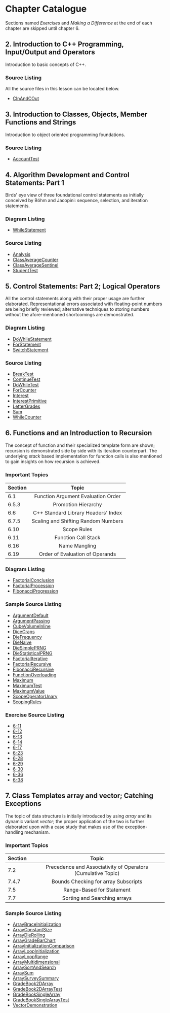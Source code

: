# Chapter Catalogue
Sections named *Exercises* and *Making a Difference* at the end of each chapter
are skipped until chapter 6.

## 2. Introduction to C++ Programming, Input/Output and Operators
Introduction to basic concepts of C++.

### Source Listing
All the source files in this lesson can be located below.

* [CInAndCOut](2/CInAndCOut.cpp)

## 3. Introduction to Classes, Objects, Member Functions and Strings
Introduction to object oriented programming foundations.

### Source Listing

* [AccountTest](3/AccountTest.cpp)

## 4. Algorithm Development and Control Statements: Part 1
Birds' eye view of three foundational control statements as initially conceived
by Böhm and Jacopini: sequence, selection, and iteration statements.

### Diagram Listing
* [WhileStatement](../doc/4/WhileStatement.gv)

### Source Listing

* [Analysis](4/Analysis.cpp)
* [ClassAverageCounter](4/ClassAverageCounter.cpp)
* [ClassAverageSentinel](4/ClassAverageSentinel.cpp)
* [StudentTest](4/StudentTest.cpp)

## 5. Control Statements: Part 2; Logical Operators
All the control statements along with their proper usage are further
elaborated. Representational errors associated with floating-point numbers
are being briefly reviewed; alternative techniques to storing numbers without
the afore-mentioned shortcomings are demonstrated.

### Diagram Listing
* [DoWhileStatement](../doc/5/DoWhileStatement.gv)
* [ForStatement](../doc/5/ForStatement.gv)
* [SwitchStatement](../doc/5/SwitchStatement.gv)

### Source Listing

* [BreakTest](5/BreakTest.cpp)
* [ContinueTest](5/ContinueTest.cpp)
* [DoWhileTest](5/DoWhileTest.cpp)
* [ForCounter](5/ForCounter.cpp)
* [Interest](5/Interest.cpp)
* [InterestPrimitive](5/InterestPrimitive.cpp)
* [LetterGrades](5/LetterGrades.cpp)
* [Sum](5/Sum.cpp)
* [WhileCounter](5/WhileCounter.cpp)

## 6. Functions and an Introduction to Recursion
The concept of function and their specialized template form are shown;
recursion is demonstrated side by side with its iteration counterpart. The
underlying *stack* based implementation for function calls is also mentioned to
gain insights on how recursion is achieved.

### Important Topics

| Section |                               Topic                               |
|:------- |:-----------------------------------------------------------------:|
| 6.1     |Function Argument Evaluation Order                                 |
| 6.5.3   |Promotion Hierarchy                                                |
| 6.6     |C++ Standard Library Headers' Index                                |
| 6.7.5   |Scaling and Shifting Random Numbers                                |
| 6.10    |Scope Rules                                                        |
| 6.11    |Function Call Stack                                                |
| 6.16    |Name Mangling                                                      |
| 6.19    |Order of Evaluation of Operands                                    |

### Diagram Listing

* [FactorialConclusion](../doc/6/FactorialConclusion.gv)
* [FactorialProcession](../doc/6/FactorialProcession.gv)
* [FibonacciProgression](../doc/6/FibonacciProgression.gv)

### Sample Source Listing

* [ArgumentDefault](6/ArgumentDefault.cpp)
* [ArgumentPassing](6/ArgumentPassing.cpp)
* [CubeVolumeInline](6/CubeVolumeInline.cpp)
* [DiceCraps](6/DiceCraps.cpp)
* [DieFrequency](6/DieFrequency.cpp)
* [DieNaive](6/DieNaive.cpp)
* [DieSimplePRNG](6/DieSimplePRNG.cpp)
* [DieStatisticalPRNG](6/DieStatisticalPRNG.cpp)
* [FactorialIterative](6/FactorialIterative.cpp)
* [FactorialRecursive](6/FactorialRecursive.cpp)
* [FibonacciRecursive](6/FibonacciRecursive.cpp)
* [FunctionOverloading](6/FunctionOverloading.cpp)
* [Maximum](6/Maximum.hpp)
* [MaximumTest](6/MaximumTest.cpp)
* [MaximumValue](6/MaximumValue.cpp)
* [ScopeOperatorUnary](6/ScopeOperatorUnary.cpp)
* [ScopingRules](6/ScopingRules.cpp)

### Exercise Source Listing

* [6-11](6/exercises/6-11.cpp)
* [6-12](6/exercises/6-12.cpp)
* [6-13](6/exercises/6-13.cpp)
* [6-14](6/exercises/6-14.cpp)
* [6-17](6/exercises/6-17.cpp)
* [6-23](6/exercises/6-23.cpp)
* [6-28](6/exercises/6-28.cpp)
* [6-29](6/exercises/6-29.cpp)
* [6-30](6/exercises/6-30.cpp)
* [6-36](6/exercises/6-36.cpp)
* [6-38](6/exercises/6-38.cpp)

## 7. Class Templates array and vector; Catching Exceptions
The topic of data structure is initially introduced by using *array* and its
dynamic variant *vector*; the proper application of the two is further
elaborated upon with a case study that makes use of the exception-handling
mechanism.

### Important Topics

| Section |                               Topic                               |
|:------- |:-----------------------------------------------------------------:|
| 7.2     |Precedence and Associativity of Operators (Cumulative Topic)       |
| 7.4.7   |Bounds Checking for array Subscripts                               |
| 7.5     |Range-Based for Statement                                          |
| 7.7     |Sorting and Searching arrays                                       |

### Sample Source Listing

* [ArrayBraceInitialization](7/ArrayBraceInitialization.cpp)
* [ArrayConstantSize](7/ArrayConstantSize.cpp)
* [ArrayDieRolling](7/ArrayDieRolling.cpp)
* [ArrayGradeBarChart](7/ArrayGradeBarChart.cpp)
* [ArrayInitializationComparison](7/ArrayInitializationComparison.cpp)
* [ArrayLoopInitialization](7/ArrayLoopInitialization.cpp)
* [ArrayLoopRange](7/ArrayLoopRange.cpp)
* [ArrayMultidimensional](7/ArrayMultidimensional.cpp)
* [ArraySortAndSearch](7/ArraySortAndSearch.cpp)
* [ArraySum](7/ArraySum.cpp)
* [ArraySurveySummary](7/ArraySurveySummary.cpp)
* [GradeBook2DArray](7/GradeBook2DArray.cpp)
* [GradeBook2DArrayTest](7/GradeBook2DArrayTest.cpp)
* [GradeBookSingleArray](7/GradeBookSingleArray.cpp)
* [GradeBookSingleArrayTest](7/GradeBookSingleArrayTest.cpp)
* [VectorDemonstration](7/VectorDemonstration.cpp)
